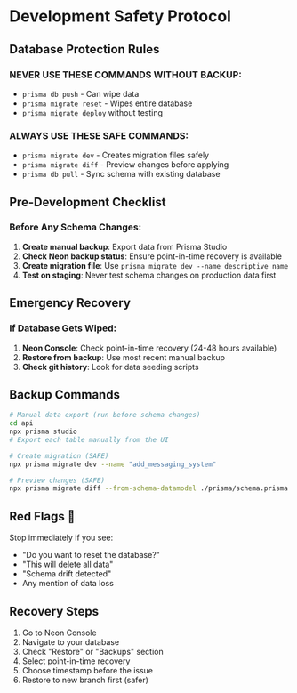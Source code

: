 # Development Safety Protocol

## Database Protection Rules

### NEVER USE THESE COMMANDS WITHOUT BACKUP:
- `prisma db push` - Can wipe data
- `prisma migrate reset` - Wipes entire database
- `prisma migrate deploy` without testing

### ALWAYS USE THESE SAFE COMMANDS:
- `prisma migrate dev` - Creates migration files safely
- `prisma migrate diff` - Preview changes before applying
- `prisma db pull` - Sync schema with existing database

## Pre-Development Checklist

### Before Any Schema Changes:
1. **Create manual backup**: Export data from Prisma Studio
2. **Check Neon backup status**: Ensure point-in-time recovery is available
3. **Create migration file**: Use `prisma migrate dev --name descriptive_name`
4. **Test on staging**: Never test schema changes on production data first

## Emergency Recovery

### If Database Gets Wiped:
1. **Neon Console**: Check point-in-time recovery (24-48 hours available)
2. **Restore from backup**: Use most recent manual backup
3. **Check git history**: Look for data seeding scripts

## Backup Commands

```bash
# Manual data export (run before schema changes)
cd api
npx prisma studio
# Export each table manually from the UI

# Create migration (SAFE)
npx prisma migrate dev --name "add_messaging_system"

# Preview changes (SAFE)
npx prisma migrate diff --from-schema-datamodel ./prisma/schema.prisma --to-schema-datasource ./prisma/schema.prisma
```

## Red Flags 🚨

Stop immediately if you see:
- "Do you want to reset the database?"
- "This will delete all data"
- "Schema drift detected"
- Any mention of data loss

## Recovery Steps

1. Go to Neon Console
2. Navigate to your database
3. Check "Restore" or "Backups" section
4. Select point-in-time recovery
5. Choose timestamp before the issue
6. Restore to new branch first (safer)